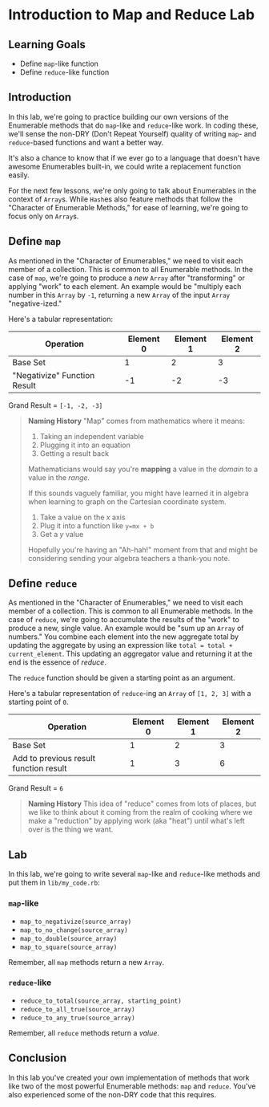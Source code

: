 # Introduction to Map and Reduce Lab

## Learning Goals

- Define `map`-like function
- Define `reduce`-like function

## Introduction

In this lab, we're going to practice building our own versions of the
Enumerable methods that do `map`-like and `reduce`-like work. In coding these,
we'll sense the non-DRY (Don't Repeat Yourself) quality of writing `map`- and
`reduce`-based functions and want a better way.

It's also a chance to know that if we ever go to a language that doesn't have
awesome Enumerables built-in, we could write a replacement function easily.

For the next few lessons, we're only going to talk about Enumerables in the
context of `Array`s. While `Hash`es also feature methods that follow the
"Character of Enumerable Methods," for ease of learning, we're going to focus
only on `Array`s.

## Define `map`

As mentioned in the "Character of Enumerables," we need to visit each member of
a collection. This is common to all Enumerable methods. In the case of `map`,
we're going to produce a _new_ `Array` after "transforming" or applying "work"
to each element. An example would be "multiply each number in this `Array` by
`-1`, returning a new `Array` of the input `Array` "negative-ized."

Here's a tabular representation:

<table>
  <thead>
    <tr>
      <th>Operation</th>
      <th>Element 0</th>
      <th>Element 1</th>
      <th>Element 2</th>
    </tr>
  </thead>
  <tbody>
    <tr>
      <td>Base Set</td>
      <td>1</td>
      <td>2</td>
      <td>3</td>
    </tr>
    <tr>
      <td>"Negativize" Function Result</td>
      <td>-1</td>
      <td>-2</td>
      <td>-3</td>
    </tr>
  </tbody>
</table>

Grand Result = `[-1, -2, -3]`

> **Naming History** "Map" comes from mathematics where it means:
>
> 1. Taking an independent variable
> 2. Plugging it into an equation
> 3. Getting a result back
>
> Mathematicians would say you're **mapping** a value in the _domain_ to a
> value in the _range_.
>
> If this sounds vaguely familiar, you might have learned it in algebra when
> learning to graph on the Cartesian coordinate system.
>
> 1. Take a value on the _x_ axis
> 2. Plug it into a function like `y=mx + b`
> 3. Get a _y_ value
>
> Hopefully you're having an "Ah-hah!" moment from that and might be
> considering sending your algebra teachers a thank-you note.

## Define `reduce`

As mentioned in the "Character of Enumerables," we need to visit each member of
a collection. This is common to all Enumerable methods. In the case of
`reduce`, we're going to accumulate the results of the "work" to produce a new,
single value. An example would be "sum up an `Array` of numbers." You combine
each element into the new aggregate total by updating the aggregate by using an
expression like `total = total + current_element`. This updating an aggregator
value and returning it at the end is the essence of _reduce_.

The `reduce` function should be given a starting point as an argument.

Here's a tabular representation of `reduce`-ing an `Array` of `[1, 2, 3]` with a
starting point of `0`.

<table>
  <thead>
    <tr>
      <th>Operation</th>
      <th>Element 0</th>
      <th>Element 1</th>
      <th>Element 2</th>
    </tr>
  </thead>
  <tbody>
    <tr>
      <td>Base Set</td>
      <td>1</td>
      <td>2</td>
      <td>3</td>
    </tr>
    <tr>
      <td>Add to previous result function result</td>
      <td>1</td>
      <td>3</td>
      <td>6</td>
    </tr>
  </tbody>
</table>

Grand Result = `6`

> **Naming History** This idea of "reduce" comes from lots of places, but we
> like to think about it coming from the realm of cooking where we make a
> "reduction" by applying work (aka "heat") until what's left over is the thing
> we want.

## Lab

In this lab, we're going to write several `map`-like and `reduce`-like
methods and put them in `lib/my_code.rb`:

### `map`-like

- `map_to_negativize(source_array)`
- `map_to_no_change(source_array)`
- `map_to_double(source_array)`
- `map_to_square(source_array)`

Remember, all `map` methods return a new `Array`.

### `reduce`-like

- `reduce_to_total(source_array, starting_point)`
- `reduce_to_all_true(source_array)`
- `reduce_to_any_true(source_array)`

Remember, all `reduce` methods return a _value_.

## Conclusion

In this lab you've created your own implementation of methods that work like
two of the most powerful Enumerable methods: `map` and `reduce`. You've also
experienced some of the non-DRY code that this requires.

